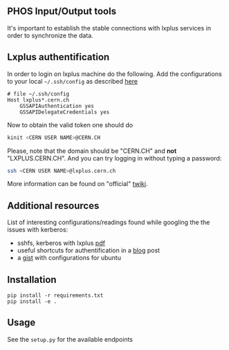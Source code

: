 PHOS Input/Output tools
-----------------------

It's important to establish the stable connections with lxplus services in order to synchronize the data.

## Lxplus authentification
In order to login on lxplus machine do the following. Add the configurations to your local `~/.ssh/config` as described [here](http://information-technology.web.cern.ch/services/fe/mac-support/howto/configure-ssh-password-less-login-lxplus-or-other-linux-boxen)

```
# file ~/.ssh/config
Host lxplus*.cern.ch
	GSSAPIAuthentication yes
	GSSAPIDelegateCredentials yes
```

Now to obtain the valid token one should do
```bash
kinit <CERN USER NAME>@CERN.CH
```

Please, note that the domain should be "CERN.CH" and **not** "LXPLUS.CERN.CH". And you can try logging in without typing a password:
```bash
ssh <CERN USER NAME>@lxplus.cern.ch
```

More information can be found on "official" [twiki](https://twiki.cern.ch/twiki/bin/view/LinuxSupport/SSHatCERNFAQ).

## Additional resources
List of interesting configurations/readings found while googling the the issues with kerberos:

- sshfs, kerberos with lxplus [pdf](https://rc.coepp.org.au/_media/presentations/20150324-sshfskerberos.pdf)
- useful shortcuts for authentification in a [blog](https://eothred.wordpress.com/2011/05/09/cern-and-kerberos-tokens/) post
- a [gist](https://gist.github.com/KFubuki/10728230) with configurations for ubuntu


## Installation
```
pip install -r requirements.txt
pip install -e .
```

## Usage
See the `setup.py` for the available endpoints
